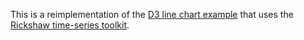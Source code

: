 This is a reimplementation of the [D3 line chart example][d3msl] that uses the [Rickshaw time-series toolkit][rick].

[d3msl]: http://bl.ocks.org/3884955
[rick]: http://code.shutterstock.com/rickshaw/